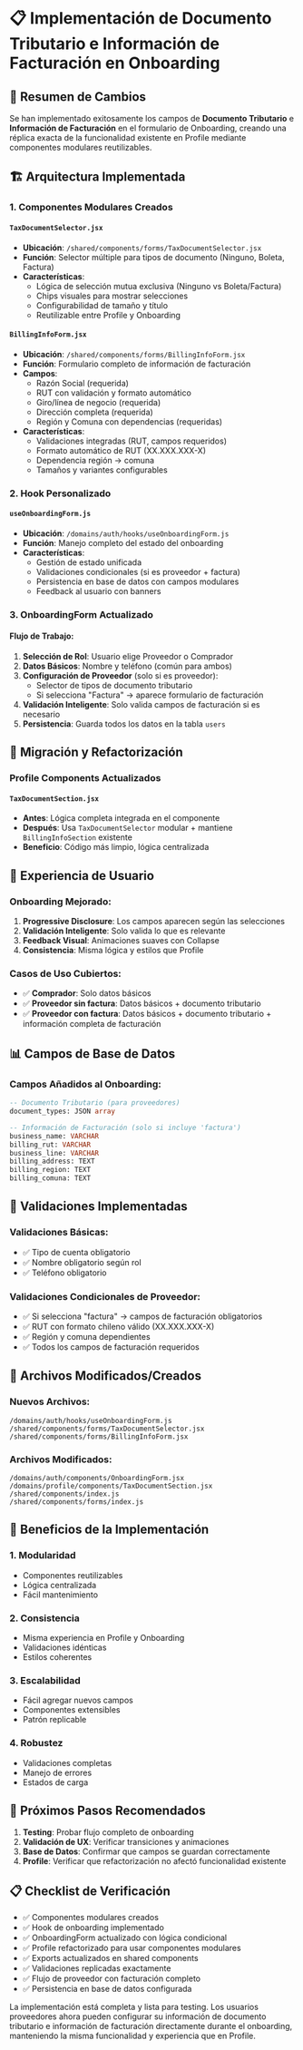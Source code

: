 # 📋 Implementación de Documento Tributario e Información de Facturación en Onboarding

## 🎯 Resumen de Cambios

Se han implementado exitosamente los campos de **Documento Tributario** e **Información de Facturación** en el formulario de Onboarding, creando una réplica exacta de la funcionalidad existente en Profile mediante componentes modulares reutilizables.

## 🏗️ Arquitectura Implementada

### 1. **Componentes Modulares Creados**

#### `TaxDocumentSelector.jsx`
- **Ubicación**: `/shared/components/forms/TaxDocumentSelector.jsx`
- **Función**: Selector múltiple para tipos de documento (Ninguno, Boleta, Factura)
- **Características**:
  - Lógica de selección mutua exclusiva (Ninguno vs Boleta/Factura)
  - Chips visuales para mostrar selecciones
  - Configurabilidad de tamaño y título
  - Reutilizable entre Profile y Onboarding

#### `BillingInfoForm.jsx`
- **Ubicación**: `/shared/components/forms/BillingInfoForm.jsx`
- **Función**: Formulario completo de información de facturación
- **Campos**:
  - Razón Social (requerida)
  - RUT con validación y formato automático
  - Giro/línea de negocio (requerida)
  - Dirección completa (requerida)
  - Región y Comuna con dependencias (requeridas)
- **Características**:
  - Validaciones integradas (RUT, campos requeridos)
  - Formato automático de RUT (XX.XXX.XXX-X)
  - Dependencia región → comuna
  - Tamaños y variantes configurables

### 2. **Hook Personalizado**

#### `useOnboardingForm.js`
- **Ubicación**: `/domains/auth/hooks/useOnboardingForm.js`
- **Función**: Manejo completo del estado del onboarding
- **Características**:
  - Gestión de estado unificada
  - Validaciones condicionales (si es proveedor + factura)
  - Persistencia en base de datos con campos modulares
  - Feedback al usuario con banners

### 3. **OnboardingForm Actualizado**

#### Flujo de Trabajo:
1. **Selección de Rol**: Usuario elige Proveedor o Comprador
2. **Datos Básicos**: Nombre y teléfono (común para ambos)
3. **Configuración de Proveedor** (solo si es proveedor):
   - Selector de tipos de documento tributario
   - Si selecciona "Factura" → aparece formulario de facturación
4. **Validación Inteligente**: Solo valida campos de facturación si es necesario
5. **Persistencia**: Guarda todos los datos en la tabla `users`

## 🔄 Migración y Refactorización

### Profile Components Actualizados

#### `TaxDocumentSection.jsx`
- **Antes**: Lógica completa integrada en el componente
- **Después**: Usa `TaxDocumentSelector` modular + mantiene `BillingInfoSection` existente
- **Beneficio**: Código más limpio, lógica centralizada

## 🎨 Experiencia de Usuario

### Onboarding Mejorado:
1. **Progressive Disclosure**: Los campos aparecen según las selecciones
2. **Validación Inteligente**: Solo valida lo que es relevante
3. **Feedback Visual**: Animaciones suaves con Collapse
4. **Consistencia**: Misma lógica y estilos que Profile

### Casos de Uso Cubiertos:
- ✅ **Comprador**: Solo datos básicos
- ✅ **Proveedor sin factura**: Datos básicos + documento tributario
- ✅ **Proveedor con factura**: Datos básicos + documento tributario + información completa de facturación

## 📊 Campos de Base de Datos

### Campos Añadidos al Onboarding:
```sql
-- Documento Tributario (para proveedores)
document_types: JSON array

-- Información de Facturación (solo si incluye 'factura')
business_name: VARCHAR
billing_rut: VARCHAR  
business_line: VARCHAR
billing_address: TEXT
billing_region: TEXT
billing_comuna: TEXT
```

## 🧪 Validaciones Implementadas

### Validaciones Básicas:
- ✅ Tipo de cuenta obligatorio
- ✅ Nombre obligatorio según rol
- ✅ Teléfono obligatorio

### Validaciones Condicionales de Proveedor:
- ✅ Si selecciona "factura" → campos de facturación obligatorios
- ✅ RUT con formato chileno válido (XX.XXX.XXX-X)
- ✅ Región y comuna dependientes
- ✅ Todos los campos de facturación requeridos

## 🔧 Archivos Modificados/Creados

### Nuevos Archivos:
```
/domains/auth/hooks/useOnboardingForm.js
/shared/components/forms/TaxDocumentSelector.jsx
/shared/components/forms/BillingInfoForm.jsx
```

### Archivos Modificados:
```
/domains/auth/components/OnboardingForm.jsx
/domains/profile/components/TaxDocumentSection.jsx
/shared/components/index.js
/shared/components/forms/index.js
```

## 🚀 Beneficios de la Implementación

### 1. **Modularidad**
- Componentes reutilizables
- Lógica centralizada
- Fácil mantenimiento

### 2. **Consistencia**
- Misma experiencia en Profile y Onboarding
- Validaciones idénticas
- Estilos coherentes

### 3. **Escalabilidad**
- Fácil agregar nuevos campos
- Componentes extensibles
- Patrón replicable

### 4. **Robustez**
- Validaciones completas
- Manejo de errores
- Estados de carga

## 🎯 Próximos Pasos Recomendados

1. **Testing**: Probar flujo completo de onboarding
2. **Validación de UX**: Verificar transiciones y animaciones
3. **Base de Datos**: Confirmar que campos se guardan correctamente
4. **Profile**: Verificar que refactorización no afectó funcionalidad existente

## 📋 Checklist de Verificación

- ✅ Componentes modulares creados
- ✅ Hook de onboarding implementado
- ✅ OnboardingForm actualizado con lógica condicional
- ✅ Profile refactorizado para usar componentes modulares
- ✅ Exports actualizados en shared components
- ✅ Validaciones replicadas exactamente
- ✅ Flujo de proveedor con facturación completo
- ✅ Persistencia en base de datos configurada

La implementación está completa y lista para testing. Los usuarios proveedores ahora pueden configurar su información de documento tributario e información de facturación directamente durante el onboarding, manteniendo la misma funcionalidad y experiencia que en Profile.
